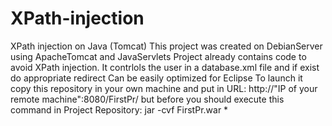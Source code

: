 # XPath-injection
XPath injection on Java (Tomcat)
This project was created on DebianServer using ApacheTomcat and JavaServlets
Project already contains code to avoid XPath injection.
It contrlols the user in a database.xml file and if exist do appropriate redirect
Can be easily optimized for Eclipse
To launch it copy this repository in your own machine and put in URL: http://"IP of your remote machine":8080/FirstPr/ but before you should
execute this command in Project Repository: 
jar -cvf FirstPr.war *
